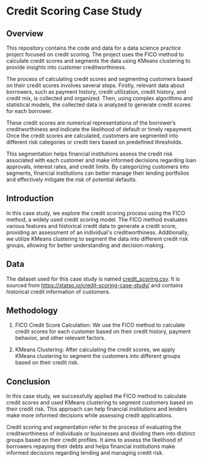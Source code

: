 # Credit Scoring Case Study

## Overview

This repository contains the code and data for a data science practice project focused on credit scoring. The project uses the FICO method to calculate credit scores and segments the data using KMeans clustering to provide insights into customer creditworthiness.

The process of calculating credit scores and segmenting customers based on their credit scores involves several steps. Firstly, relevant data about borrowers, such as payment history, credit utilization, credit history, and credit mix, is collected and organized. Then, using complex algorithms and statistical models, the collected data is analyzed to generate credit scores for each borrower.

These credit scores are numerical representations of the borrower’s creditworthiness and indicate the likelihood of default or timely repayment. Once the credit scores are calculated, customers are segmented into different risk categories or credit tiers based on predefined thresholds.

This segmentation helps financial institutions assess the credit risk associated with each customer and make informed decisions regarding loan approvals, interest rates, and credit limits. By categorizing customers into segments, financial institutions can better manage their lending portfolios and effectively mitigate the risk of potential defaults.

## Introduction

In this case study, we explore the credit scoring process using the FICO method, a widely used credit scoring model. The FICO method evaluates various features and historical credit data to generate a credit score, providing an assessment of an individual's creditworthiness. Additionally, we utilize KMeans clustering to segment the data into different credit risk groups, allowing for better understanding and decision-making.

## Data
The dataset used for this case study is named [credit_scoring.csv]((./credit_scoring.csv)). It is sourced from https://statso.io/credit-scoring-case-study/ and contains historical credit information of customers.

## Methodology

1. FICO Credit Score Calculation: We use the FICO method to calculate credit scores for each customer based on their credit history, payment behavior, and other relevant factors.

2. KMeans Clustering: After calculating the credit scores, we apply KMeans clustering to segment the customers into different groups based on their credit risk.


## Conclusion

In this case study, we successfully applied the FICO method to calculate credit scores and used KMeans clustering to segment customers based on their credit risk. This approach can help financial institutions and lenders make more informed decisions while assessing credit applications.

Credit scoring and segmentation refer to the process of evaluating the creditworthiness of individuals or businesses and dividing them into distinct groups based on their credit profiles. It aims to assess the likelihood of borrowers repaying their debts and helps financial institutions make informed decisions regarding lending and managing credit risk. 